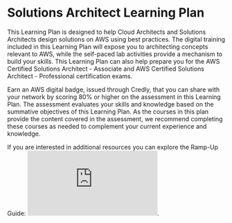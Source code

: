 # Solutions Architect Learning Plan
This Learning Plan is designed to help Cloud Architects and Solutions Architects design solutions on AWS using best practices. The digital training included in this Learning Plan will expose you to architecting concepts relevant to AWS, while the self-paced lab activities provide a mechanism to build your skills. This Learning Plan can also help prepare you for the AWS Certified Solutions Architect - Associate and AWS Certified Solutions Architect - Professional certification exams.

Earn an AWS digital badge, issued through Credly, that you can share with your network by scoring 80% or higher on the assessment in this Learning Plan. The assessment evaluates your skills and knowledge based on the summative objectives of this Learning Plan. As the courses in this plan provide the content covered in the assessment, we recommend completing these courses as needed to complement your current experience and knowledge.

If you are interested in additional resources you can explore the Ramp-Up Guide: ![Solutions Architect](https://github.com/teleportsing/AWS-SolutionsArchitectLearningPlan-lab/blob/main/Ramp-Up_Guide_Architect.pdf).


